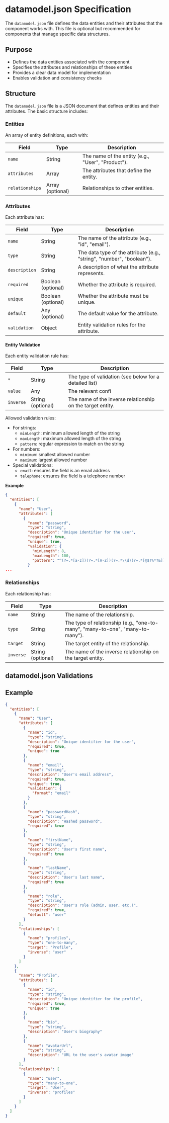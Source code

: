 # datamodel.json Specification

The `datamodel.json` file defines the data entities and their attributes that the component works with. This file is
optional but recommended for components that manage specific data structures.

## Purpose

- Defines the data entities associated with the component
- Specifies the attributes and relationships of these entities
- Provides a clear data model for implementation
- Enables validation and consistency checks

## Structure

The `datamodel.json` file is a JSON document that defines entities and their attributes. The basic structure includes:

### Entities

An array of entity definitions, each with:

| Field           | Type             | Description                                       |
|-----------------|------------------|---------------------------------------------------|
| `name`          | String           | The name of the entity (e.g., "User", "Product"). |
| `attributes`    | Array            | The attributes that define the entity.            |
| `relationships` | Array (optional) | Relationships to other entities.                  |

### Attributes

Each attribute has:

| Field         | Type               | Description                                                           |
|---------------|--------------------|-----------------------------------------------------------------------|
| `name`        | String             | The name of the attribute (e.g., "id", "email").                      |
| `type`        | String             | The data type of the attribute (e.g., "string", "number", "boolean"). |
| `description` | String             | A description of what the attribute represents.                       |
| `required`    | Boolean (optional) | Whether the attribute is required.                                    |
| `unique`      | Boolean (optional) | Whether the attribute must be unique.                                 |
| `default`     | Any (optional)     | The default value for the attribute.                                  |
| `validation`  | Object             | Entity validation rules for the attribute.                            |

#### Entity Validation

Each entity validation rule has:

| Field     | Type              | Description                                                |
|-----------|-------------------|------------------------------------------------------------|
| `*`       | String            | The type of validation (see below for a detailed list)     |
| `value`   | Any               | The relevant confi                                         |
| `inverse` | String (optional) | The name of the inverse relationship on the target entity. |

Allowed validation rules:

- For strings:
  - `minLength`: minimum allowed length of the string
  - `maxLength`: maximum allowed length of the string
  - `pattern`: regular expression to match on the string
- For numbers:
  - `minimum`: smallest allowed number
  - `maximum`: largest allowed number
- Special validations:
  - `email`: ensures the field is an email address
  - `telephone`: ensures the field is a telephone number

**Example**

```json
{
  "entities": [
    {
      "name": "User",
      "attributes": [
        {
          "name": "password",
          "type": "string",
          "description": "Unique identifier for the user",
          "required": true,
          "unique": true,
          "validation": {
            "minLength": 8,
            "maxLength": 100,
            "pattern": "^(?=.*[a-z])(?=.*[A-Z])(?=.*\\d)(?=.*[@$!%*?&])[A-Za-z\\d@$!%*?&]{8,}$",
          }
...
```

### Relationships

Each relationship has:

| Field     | Type              | Description                                                                    |
|-----------|-------------------|--------------------------------------------------------------------------------|
| `name`    | String            | The name of the relationship.                                                  |
| `type`    | String            | The type of relationship (e.g., "one-to-many", "many-to-one", "many-to-many"). |
| `target`  | String            | The target entity of the relationship.                                         |
| `inverse` | String (optional) | The name of the inverse relationship on the target entity.                     |

## datamodel.json Validations

## Example

```json
{
  "entities": [
    {
      "name": "User",
      "attributes": [
        {
          "name": "id",
          "type": "string",
          "description": "Unique identifier for the user",
          "required": true,
          "unique": true
        },
        {
          "name": "email",
          "type": "string",
          "description": "User's email address",
          "required": true,
          "unique": true,
          "validation": {
            "format": "email"
          }
        },
        {
          "name": "passwordHash",
          "type": "string",
          "description": "Hashed password",
          "required": true
        },
        {
          "name": "firstName",
          "type": "string",
          "description": "User's first name",
          "required": true
        },
        {
          "name": "lastName",
          "type": "string",
          "description": "User's last name",
          "required": true
        },
        {
          "name": "role",
          "type": "string",
          "description": "User's role (admin, user, etc.)",
          "required": true,
          "default": "user"
        }
      ],
      "relationships": [
        {
          "name": "profiles",
          "type": "one-to-many",
          "target": "Profile",
          "inverse": "user"
        }
      ]
    },
    {
      "name": "Profile",
      "attributes": [
        {
          "name": "id",
          "type": "string",
          "description": "Unique identifier for the profile",
          "required": true,
          "unique": true
        },
        {
          "name": "bio",
          "type": "string",
          "description": "User's biography"
        },
        {
          "name": "avatarUrl",
          "type": "string",
          "description": "URL to the user's avatar image"
        }
      ],
      "relationships": [
        {
          "name": "user",
          "type": "many-to-one",
          "target": "User",
          "inverse": "profiles"
        }
      ]
    }
  ]
}